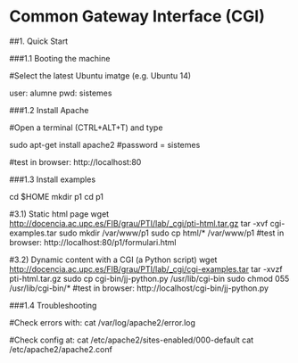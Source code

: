 # Common Gateway Interface (CGI)

##1. Quick Start

###1.1 Booting the machine

#Select the latest Ubuntu imatge (e.g. Ubuntu 14)

user: alumne
pwd: sistemes


###1.2 Install Apache 

#Open a terminal (CTRL+ALT+T) and type

sudo apt-get install apache2 #password = sistemes

#test in browser: http://localhost:80


###1.3 Install examples

cd $HOME
mkdir p1
cd p1 

#3.1) Static html page
wget http://docencia.ac.upc.es/FIB/grau/PTI/lab/_cgi/pti-html.tar.gz
tar -xvf cgi-examples.tar 
sudo mkdir /var/www/p1
sudo cp html/* /var/www/p1
#test in browser: http://localhost:80/p1/formulari.html


#3.2) Dynamic content with a CGI (a Python script)
wget http://docencia.ac.upc.es/FIB/grau/PTI/lab/_cgi/cgi-examples.tar
tar -xvzf pti-html.tar.gz
sudo cp cgi-bin/jj-python.py /usr/lib/cgi-bin
sudo chmod 055 /usr/lib/cgi-bin/*
#test in browser: http://localhost/cgi-bin/jj-python.py


###1.4 Troubleshooting

#Check errors with:
cat /var/log/apache2/error.log

#Check config at:
cat /etc/apache2/sites-enabled/000-default
cat /etc/apache2/apache2.conf 

    


